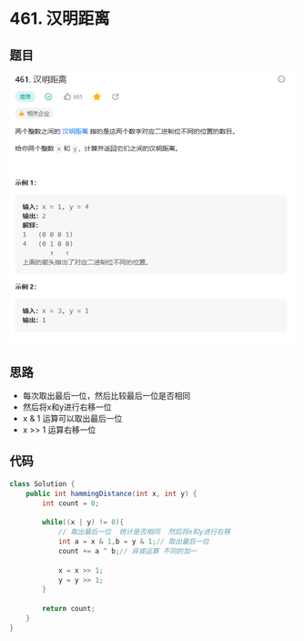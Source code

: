 # 461. 汉明距离

## 题目
![图 1](../../../images/1064b44a60bcd21a5e00a02326a6d9864498e2fd168708a240c1fad94ec4353c.png)  


## 思路

* 每次取出最后一位，然后比较最后一位是否相同
* 然后将x和y进行右移一位
* x & 1 运算可以取出最后一位
* x >> 1 运算右移一位

## 代码

```java
class Solution {
    public int hammingDistance(int x, int y) {
        int count = 0;

        while((x | y) != 0){
            // 取出最后一位  统计是否相同  然后将x和y进行右移
            int a = x & 1,b = y & 1;// 取出最后一位
            count += a ^ b;// 异或运算 不同的加一
        
            x = x >> 1;
            y = y >> 1;
        }

        return count;
    }
}

```


